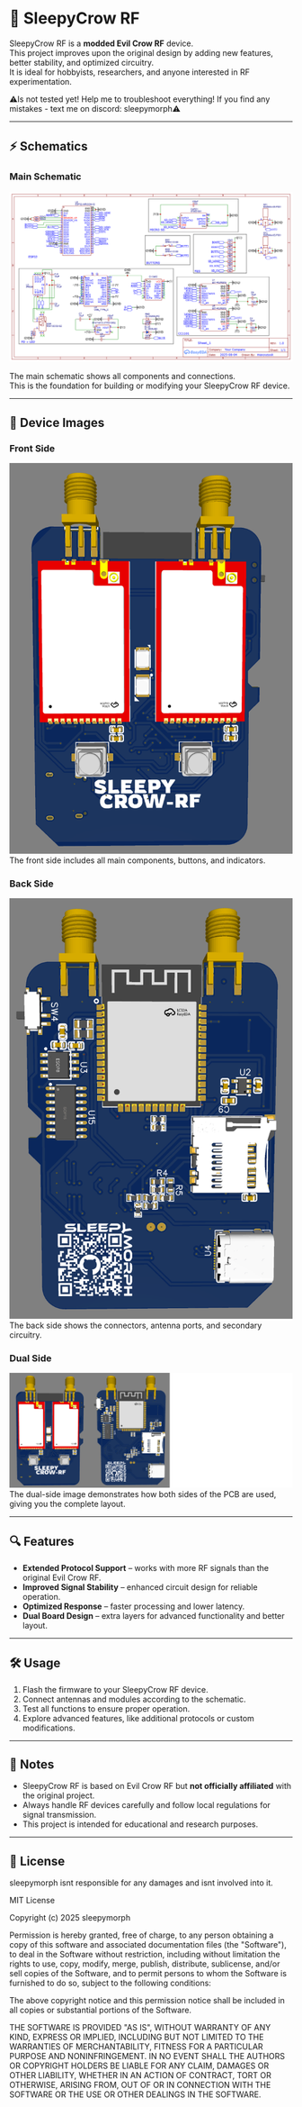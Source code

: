 # 🦉 SleepyCrow RF

SleepyCrow RF is a **modded Evil Crow RF** device.  
This project improves upon the original design by adding new features, better stability, and optimized circuitry.  
It is ideal for hobbyists, researchers, and anyone interested in RF experimentation.


⚠️Is not tested yet! Help me to troubleshoot everything! If you find any mistakes - text me on discord: sleepymorph⚠️

---

## ⚡ Schematics

### Main Schematic
![Main Schematic](Schematics/Schematics.png)

The main schematic shows all components and connections.  
This is the foundation for building or modifying your SleepyCrow RF device.

---

## 📸 Device Images

### Front Side
![Front Side](IMAGES/FrontSide.png)  
The front side includes all main components, buttons, and indicators.

### Back Side
![Back Side](IMAGES/BackSide.png)  
The back side shows the connectors, antenna ports, and secondary circuitry.

### Dual Side
![Dual Side](IMAGES/DualSide.png)  
The dual-side image demonstrates how both sides of the PCB are used, giving you the complete layout.

---

## 🔍 Features

- **Extended Protocol Support** – works with more RF signals than the original Evil Crow RF.  
- **Improved Signal Stability** – enhanced circuit design for reliable operation.  
- **Optimized Response** – faster processing and lower latency.  
- **Dual Board Design** – extra layers for advanced functionality and better layout.

---

## 🛠 Usage

1. Flash the firmware to your SleepyCrow RF device.  
2. Connect antennas and modules according to the schematic.  
3. Test all functions to ensure proper operation.  
4. Explore advanced features, like additional protocols or custom modifications.

---

## 📝 Notes

- SleepyCrow RF is based on Evil Crow RF but **not officially affiliated** with the original project.  
- Always handle RF devices carefully and follow local regulations for signal transmission.  
- This project is intended for educational and research purposes.

---

## 📜 License


sleepymorph isnt responsible for any damages and isnt involved into it.


MIT License

Copyright (c) 2025 sleepymorph

Permission is hereby granted, free of charge, to any person obtaining a copy
of this software and associated documentation files (the "Software"), to deal
in the Software without restriction, including without limitation the rights
to use, copy, modify, merge, publish, distribute, sublicense, and/or sell
copies of the Software, and to permit persons to whom the Software is
furnished to do so, subject to the following conditions:

The above copyright notice and this permission notice shall be included in all
copies or substantial portions of the Software.

THE SOFTWARE IS PROVIDED "AS IS", WITHOUT WARRANTY OF ANY KIND, EXPRESS OR
IMPLIED, INCLUDING BUT NOT LIMITED TO THE WARRANTIES OF MERCHANTABILITY,
FITNESS FOR A PARTICULAR PURPOSE AND NONINFRINGEMENT. IN NO EVENT SHALL THE
AUTHORS OR COPYRIGHT HOLDERS BE LIABLE FOR ANY CLAIM, DAMAGES OR OTHER
LIABILITY, WHETHER IN AN ACTION OF CONTRACT, TORT OR OTHERWISE, ARISING FROM,
OUT OF OR IN CONNECTION WITH THE SOFTWARE OR THE USE OR OTHER DEALINGS IN THE
SOFTWARE.
